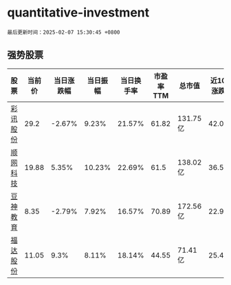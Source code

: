 # quantitative-investment

`最后更新时间：2025-02-07 15:30:45 +0800`

## 强势股票

|股票|当前价|当日涨跌幅|当日振幅|当日换手率|市盈率TTM|总市值|近10日涨跌幅|
|----|----|----|----|----|----|----|----|
|[彩讯股份](https://xueqiu.com/S/SZ300634)|29.2|-2.67%|9.23%|21.57%|61.82|131.75亿|42.09%|
|[顺网科技](https://xueqiu.com/S/SZ300113)|19.88|5.35%|10.23%|22.69%|61.5|138.02亿|36.54%|
|[豆神教育](https://xueqiu.com/S/SZ300010)|8.35|-2.79%|7.92%|16.57%|70.89|172.56亿|22.97%|
|[福达股份](https://xueqiu.com/S/SH603166)|11.05|9.3%|8.11%|18.14%|44.55|71.41亿|25.43%|
